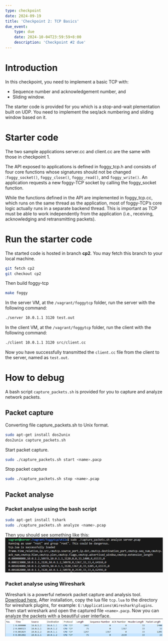 ```yaml
---
type: checkpoint
date: 2024-09-19
title: 'Checkpoint 2: TCP Basics'
due_event: 
    type: due
    date: 2024-10-04T23:59:59+8:00
    description: 'Checkpoint #2 due'
---
```


# Introduction
In this checkpoint, you need to implement a basic TCP with:

* Sequence number and acknowledgement number, and
* Sliding window.

The starter code is provided for you which is a stop-and-wait plementation built on UDP. You need to implement the seq/ack numbering and sliding window based on it.

# Starter code
The two sample applications server.cc and client.cc are the same with those in checkpoint 1. 

The API exposed to applications is defined in foggy_tcp.h and consists of four core functions whose signatures should not be changed :```foggy_socket()```, ```foggy_close()```, ```foggy_read()```, and ```foggy_write()```. An application requests a new foggy-TCP socket by calling the foggy_socket function. 

While the functions defined in the API are implemented in foggy_tcp.cc, which runs on the same thread as the application, most of foggy-TCP’s core logic actually runs in a separate backend thread. This is important as TCP must
be able to work independently from the application (i.e., receiving, acknowledging and retransmitting packets). 

# Run the starter code
The started code is hosted in branch **cp2**. You may fetch this branch to your local machine.
```bash
git fetch cp2
git checkout cp2
```

Then build foggy-tcp
```bash
make foggy
```

In the server VM, at the `/vagrant/foggytcp` folder, run the server with the following command:
```bash
./server 10.0.1.1 3120 test.out
```

In the client VM, at the `/vagrant/foggytcp` folder, run the client with the following command:
```bash
./client 10.0.1.1 3120 src/client.cc
```

Now you have successfully transmitted the `client.cc` file from the client to the server, named as `test.out`.

# How to debug
A bash script ```capture_packets.sh``` is provided for you to capture and analyze network packets.

## Packet capture
Converting file capture_packets.sh to Unix format.
```bash
sudo apt-get install dos2unix
dos2unix capture_packets.sh
```

Start packet capture.
```bash
sudo ./capture_packets.sh start <name>.pacp
```

Stop packet capture
```bash
sudo ./capture_packets.sh stop <name>.pcap
```

## Packet analyse

### Packet analyse using the bash script
```bash
sudo apt-get install tshark
sudo ./capture_packets.sh analyze <name>.pcap
```
Then you should see something like this:
![](../_images/cp2/pkt_analyze_bash.png)


### Packet analyse using Wireshark
Wireshark is a powerful network packet capture and analysis tool. [Download here.](https://www.wireshark.org/download.html) After installation, copy the lua file ```tcp.lua``` to the directory for wireshark plugins, for example: ```E:\Applications\Wireshark\plugins```. Then start wireshark and open the captured file ```<name>.pacp```. Now you can analyze the packets with a beautiful user interface.
![](../_images/cp2/pkt_analyze_wireshark.png)